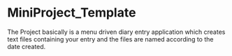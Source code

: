 # MiniProject_Template

The Project basically is a menu driven diary entry application which creates text files containing your entry and the files are named according to the date created.
